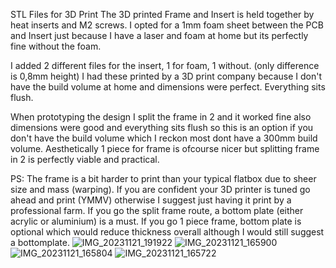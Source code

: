 STL Files for 3D Print
The 3D printed Frame and Insert is held together by heat inserts and M2 screws.
I opted for a 1mm foam sheet between the PCB and Insert just because I have a laser and foam at home but its perfectly fine without the foam. 

I added 2 different files for the insert, 1 for foam, 1 without. (only difference is 0,8mm height)
I had these printed by a 3D print company because I don't have the build volume at home and dimensions were perfect. Everything sits flush.

When prototyping the design I split the frame in 2 and it worked fine also dimensions were good and everything sits flush so this is an option if you don't have the build volume which I reckon most dont have a 300mm build volume.
Aesthetically 1 piece for frame is ofcourse nicer but splitting frame in 2 is perfectly viable and practical.

PS: The frame is a bit harder to print than your typical flatbox due to sheer size and mass (warping). If you are confident your 3D printer is tuned go ahead and print (YMMV) otherwise I suggest just having it print by a professional farm.
    If you go the split frame route, a bottom plate (either acrylic or aluminium) is a must. If you go 1 piece frame, bottom plate is optional which would reduce thickness overall although I would still suggest a bottomplate.
![IMG_20231121_191922](https://github.com/dangk1/Hardware/assets/57189623/6e4a1b47-7f64-4584-9cd0-e709c4ed2ece)
![IMG_20231121_165900](https://github.com/dangk1/Hardware/assets/57189623/e9adf802-992a-4469-8ee8-91f582414dfb)
![IMG_20231121_165804](https://github.com/dangk1/Hardware/assets/57189623/1b9f03b2-7b96-4c29-ac3f-a8f445fceccf)
![IMG_20231121_165722](https://github.com/dangk1/Hardware/assets/57189623/3ee59eac-0c63-463f-ab3e-49d8aa94c094)
